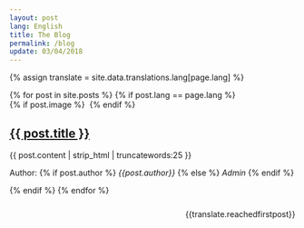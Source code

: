 ```yaml
---
layout: post
lang: English
title: The Blog
permalink: /blog
update: 03/04/2018
---
```

{% assign translate = site.data.translations.lang[page.lang] %}

<div id="blogPosts">
    {% for post in site.posts %}
    {% if post.lang == page.lang %}
    <article>
        {% if post.image %}
         <a href="#" class="image"><img src="images/{{post.image}}" alt="" /></a>
        {% endif %}
        <a href="{{post.url}}"><h2>{{ post.title }}</h2></a>
        <p> {{ post.content | strip_html | truncatewords:25 }} </p>
        <span>Author:</span> {% if post.author %} <em>{{post.author}}</em> {% else %} <em>Admin</em> {% endif %}
        <ul class="actions align-right">
        </ul>
    </article>
    {% endif %}
    {% endfor %}
</div>
<p style="text-align: right; margin-top: 5%">{{translate.reachedfirstpost}}</p>